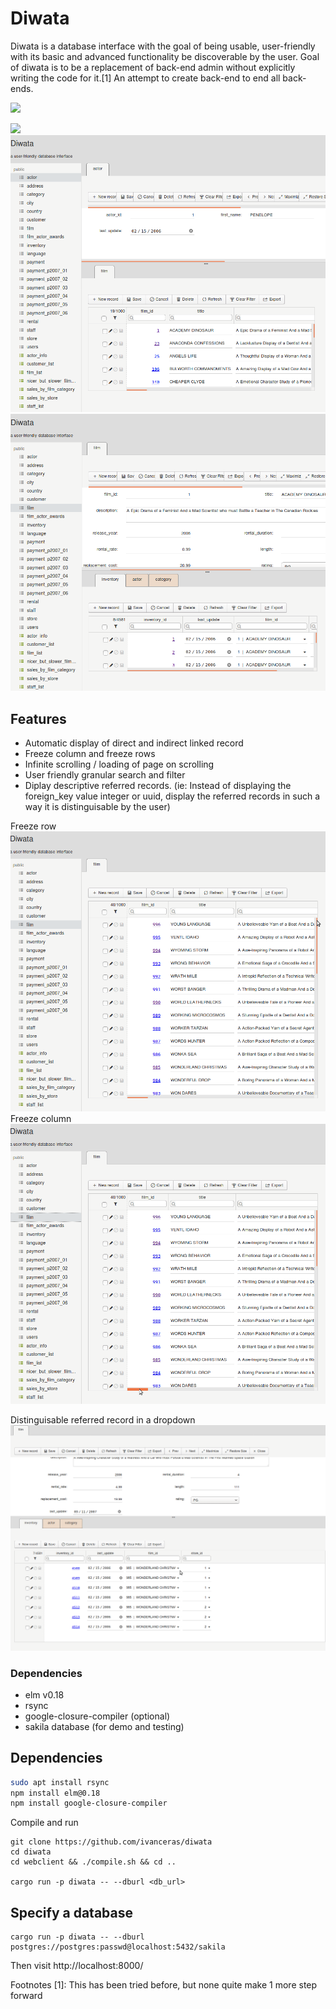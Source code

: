 # Diwata 
Diwata is a database interface with the goal of being usable, user-friendly with its basic and advanced functionality be discoverable by the user.
Goal of diwata is to be a replacement of back-end admin without explicitly writing the code for it.[1]
An attempt to create back-end to end all back-ends.

[![](https://travis-ci.org/ivanceras/diwata.svg?branch=master)](https://travis-ci.org/ivanceras/diwata)


![](https://raw.githubusercontent.com/ivanceras/diwata/master/diwata1.png)
![](https://github.com/ivanceras/ivanceras.github.io/blob/master/diwata/diwata3.png)
![](https://github.com/ivanceras/ivanceras.github.io/blob/master/diwata/diwata4.png)


## Features
- Automatic display of direct and indirect linked record
- Freeze column and freeze rows
- Infinite scrolling / loading of page on scrolling
- User friendly granular search and filter
- Diplay descriptive referred records. (ie: Instead of displaying the foreign_key value integer or uuid, display the referred records in such a way it is distinguisable by the user)

Freeze row
![](https://raw.githubusercontent.com/ivanceras/ivanceras.github.io/master/diwata/diwata-freeze-row.gif)
Freeze column
![](https://raw.githubusercontent.com/ivanceras/ivanceras.github.io/master/diwata/diwata-freeze-column.gif)

Distinguisable referred record in a dropdown
![](https://raw.githubusercontent.com/ivanceras/ivanceras.github.io/master/diwata/meaningful-dropdown.gif)

### Dependencies
- elm v0.18
- rsync
- google-closure-compiler (optional)
- sakila database (for demo and testing)

## Dependencies 
```sh
sudo apt install rsync
npm install elm@0.18
npm install google-closure-compiler

```

Compile and run
```
git clone https://github.com/ivanceras/diwata
cd diwata
cd webclient && ./compile.sh && cd ..

cargo run -p diwata -- --dburl <db_url>

```

## Specify a database

```
cargo run -p diwata -- --dburl postgres://postgres:passwd@localhost:5432/sakila
```
Then visit http://localhost:8000/


Footnotes
[1]: This has been tried before, but none quite make 1 more step forward

